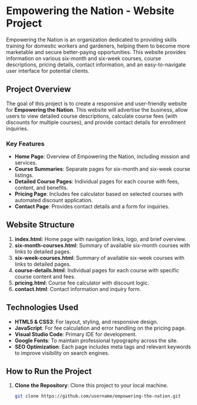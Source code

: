# Empowering the Nation - Website Project

Empowering the Nation is an organization dedicated to providing skills training for domestic workers and gardeners, helping them to become more marketable and secure better-paying opportunities. This website provides information on various six-month and six-week courses, course descriptions, pricing details, contact information, and an easy-to-navigate user interface for potential clients.

## Project Overview

The goal of this project is to create a responsive and user-friendly website for **Empowering the Nation**. This website will advertise the business, allow users to view detailed course descriptions, calculate course fees (with discounts for multiple courses), and provide contact details for enrollment inquiries.

### Key Features

- **Home Page**: Overview of Empowering the Nation, including mission and services.
- **Course Summaries**: Separate pages for six-month and six-week course listings.
- **Detailed Course Pages**: Individual pages for each course with fees, content, and benefits.
- **Pricing Page**: Includes fee calculator based on selected courses with automated discount application.
- **Contact Page**: Provides contact details and a form for inquiries.

## Website Structure

1. **index.html**: Home page with navigation links, logo, and brief overview.
2. **six-month-courses.html**: Summary of available six-month courses with links to detailed pages.
3. **six-week-courses.html**: Summary of available six-week courses with links to detailed pages.
4. **course-details.html**: Individual pages for each course with specific course content and fees.
5. **pricing.html**: Course fee calculator with discount logic.
6. **contact.html**: Contact information and inquiry form.

## Technologies Used

- **HTML5 & CSS3**: For layout, styling, and responsive design.
- **JavaScript**: For fee calculation and error handling on the pricing page.
- **Visual Studio Code**: Primary IDE for development.
- **Google Fonts**: To maintain professional typography across the site.
- **SEO Optimization**: Each page includes meta tags and relevant keywords to improve visibility on search engines.

## How to Run the Project

1. **Clone the Repository**: Clone this project to your local machine.
   ```bash
   git clone https://github.com/username/empowering-the-nation.git

